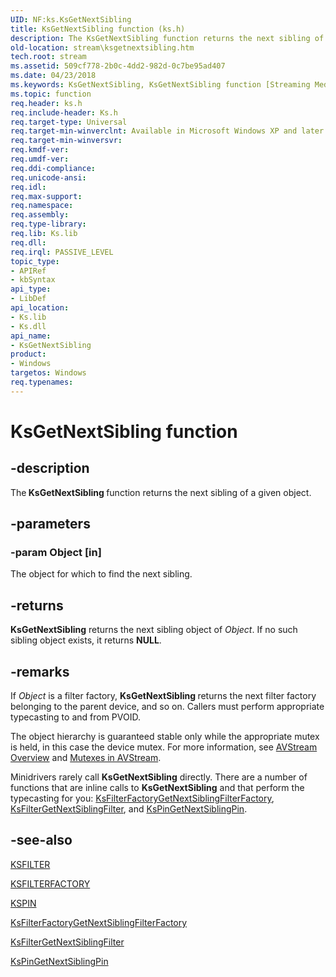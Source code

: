 ```yaml
---
UID: NF:ks.KsGetNextSibling
title: KsGetNextSibling function (ks.h)
description: The KsGetNextSibling function returns the next sibling of a given object.
old-location: stream\ksgetnextsibling.htm
tech.root: stream
ms.assetid: 509cf778-2b0c-4dd2-982d-0c7be95ad407
ms.date: 04/23/2018
ms.keywords: KsGetNextSibling, KsGetNextSibling function [Streaming Media Devices], avfunc_0fedfc95-34c0-44d9-bed4-fff6bf6bd467.xml, ks/KsGetNextSibling, stream.ksgetnextsibling
ms.topic: function
req.header: ks.h
req.include-header: Ks.h
req.target-type: Universal
req.target-min-winverclnt: Available in Microsoft Windows XP and later operating systems and DirectX 8.0 and later DirectX versions.
req.target-min-winversvr: 
req.kmdf-ver: 
req.umdf-ver: 
req.ddi-compliance: 
req.unicode-ansi: 
req.idl: 
req.max-support: 
req.namespace: 
req.assembly: 
req.type-library: 
req.lib: Ks.lib
req.dll: 
req.irql: PASSIVE_LEVEL
topic_type:
- APIRef
- kbSyntax
api_type:
- LibDef
api_location:
- Ks.lib
- Ks.dll
api_name:
- KsGetNextSibling
product:
- Windows
targetos: Windows
req.typenames: 
---
```


# KsGetNextSibling function


## -description


The<b> KsGetNextSibling </b>function returns the next sibling of a given object.


## -parameters




### -param Object [in]

The object for which to find the next sibling.


## -returns



<b>KsGetNextSibling</b> returns the next sibling object of <i>Object</i>. If no such sibling object exists, it returns <b>NULL</b>.




## -remarks



If <i>Object</i> is a filter factory, <b>KsGetNextSibling </b>returns the next filter factory belonging to the parent device, and so on. Callers must perform appropriate typecasting to and from PVOID.

The object hierarchy is guaranteed stable only while the appropriate mutex is held, in this case the device mutex. For more information, see <a href="https://docs.microsoft.com/windows-hardware/drivers/stream/avstream-overview">AVStream Overview</a> and <a href="https://docs.microsoft.com/windows-hardware/drivers/stream/mutexes-in-avstream">Mutexes in AVStream</a>.

Minidrivers rarely call <b>KsGetNextSibling</b> directly. There are a number of functions that are inline calls to <b>KsGetNextSibling</b> and that perform the typecasting for you: <a href="https://docs.microsoft.com/windows-hardware/drivers/ddi/content/ks/nf-ks-ksfilterfactorygetnextsiblingfilterfactory">KsFilterFactoryGetNextSiblingFilterFactory</a>, <a href="https://docs.microsoft.com/windows-hardware/drivers/ddi/content/ks/nf-ks-ksfiltergetnextsiblingfilter">KsFilterGetNextSiblingFilter</a>, and <a href="https://docs.microsoft.com/windows-hardware/drivers/ddi/content/ks/nf-ks-kspingetnextsiblingpin">KsPinGetNextSiblingPin</a>.




## -see-also




<a href="https://docs.microsoft.com/windows-hardware/drivers/ddi/content/ks/ns-ks-_ksfilter">KSFILTER</a>



<a href="https://docs.microsoft.com/windows-hardware/drivers/ddi/content/ks/ns-ks-_ksfilterfactory">KSFILTERFACTORY</a>



<a href="https://docs.microsoft.com/windows-hardware/drivers/ddi/content/ks/ns-ks-_kspin">KSPIN</a>



<a href="https://docs.microsoft.com/windows-hardware/drivers/ddi/content/ks/nf-ks-ksfilterfactorygetnextsiblingfilterfactory">KsFilterFactoryGetNextSiblingFilterFactory</a>



<a href="https://docs.microsoft.com/windows-hardware/drivers/ddi/content/ks/nf-ks-ksfiltergetnextsiblingfilter">KsFilterGetNextSiblingFilter</a>



<a href="https://docs.microsoft.com/windows-hardware/drivers/ddi/content/ks/nf-ks-kspingetnextsiblingpin">KsPinGetNextSiblingPin</a>
 

 

